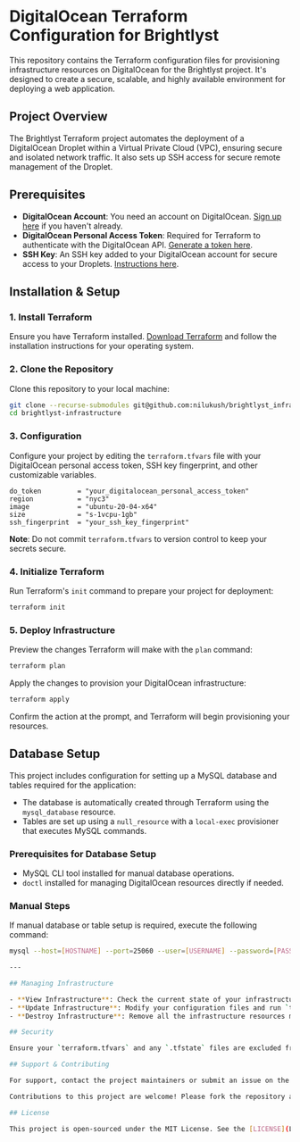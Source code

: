 # DigitalOcean Terraform Configuration for Brightlyst

This repository contains the Terraform configuration files for provisioning infrastructure resources on DigitalOcean for the Brightlyst project. It's designed to create a secure, scalable, and highly available environment for deploying a web application.

## Project Overview

The Brightlyst Terraform project automates the deployment of a DigitalOcean Droplet within a Virtual Private Cloud (VPC), ensuring secure and isolated network traffic. It also sets up SSH access for secure remote management of the Droplet.

## Prerequisites

- **DigitalOcean Account**: You need an account on DigitalOcean. [Sign up here](https://cloud.digitalocean.com/registrations/new) if you haven't already.
- **DigitalOcean Personal Access Token**: Required for Terraform to authenticate with the DigitalOcean API. [Generate a token here](https://cloud.digitalocean.com/account/api/tokens).
- **SSH Key**: An SSH key added to your DigitalOcean account for secure access to your Droplets. [Instructions here](https://www.digitalocean.com/docs/droplets/how-to/add-ssh-keys/to-account/).

## Installation & Setup

### 1. Install Terraform

Ensure you have Terraform installed. [Download Terraform](https://www.terraform.io/downloads.html) and follow the installation instructions for your operating system.

### 2. Clone the Repository

Clone this repository to your local machine:

```sh
git clone --recurse-submodules git@github.com:nilukush/brightlyst_infrastructure.git
cd brightlyst-infrastructure
```

### 3. Configuration

Configure your project by editing the `terraform.tfvars` file with your DigitalOcean personal access token, SSH key fingerprint, and other customizable variables.

```hcl
do_token         = "your_digitalocean_personal_access_token"
region           = "nyc3"
image            = "ubuntu-20-04-x64"
size             = "s-1vcpu-1gb"
ssh_fingerprint  = "your_ssh_key_fingerprint"
```

**Note**: Do not commit `terraform.tfvars` to version control to keep your secrets secure.

### 4. Initialize Terraform

Run Terraform's `init` command to prepare your project for deployment:

```sh
terraform init
```

### 5. Deploy Infrastructure

Preview the changes Terraform will make with the `plan` command:

```sh
terraform plan
```

Apply the changes to provision your DigitalOcean infrastructure:

```sh
terraform apply
```

Confirm the action at the prompt, and Terraform will begin provisioning your resources.

## Database Setup

This project includes configuration for setting up a MySQL database and tables required for the application:

- The database is automatically created through Terraform using the `mysql_database` resource.
- Tables are set up using a `null_resource` with a `local-exec` provisioner that executes MySQL commands.

### Prerequisites for Database Setup

- MySQL CLI tool installed for manual database operations.
- `doctl` installed for managing DigitalOcean resources directly if needed.

### Manual Steps

If manual database or table setup is required, execute the following command:

```sh
mysql --host=[HOSTNAME] --port=25060 --user=[USERNAME] --password=[PASSWORD] --ssl-ca=[PATH_TO_CA_CERTIFICATE] -e "[SQL_COMMAND]"

---

## Managing Infrastructure

- **View Infrastructure**: Check the current state of your infrastructure using `terraform show`.
- **Update Infrastructure**: Modify your configuration files and run `terraform apply` to update your infrastructure.
- **Destroy Infrastructure**: Remove all the infrastructure resources managed by Terraform with `terraform destroy`.

## Security

Ensure your `terraform.tfvars` and any `.tfstate` files are excluded from version control by including them in your `.gitignore` file. Manage secrets securely and consider using a secrets manager for sensitive information.

## Support & Contributing

For support, contact the project maintainers or submit an issue on the GitHub repository issue tracker.

Contributions to this project are welcome! Please fork the repository and submit a pull request with your proposed changes.

## License

This project is open-sourced under the MIT License. See the [LICENSE](LICENSE) file for details.
